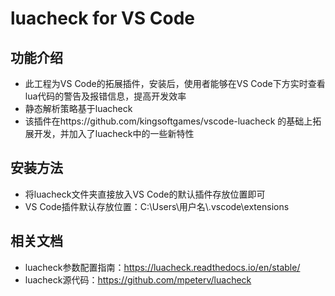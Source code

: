 # luacheck for VS Code
## 功能介绍
- 此工程为VS Code的拓展插件，安装后，使用者能够在VS Code下方实时查看lua代码的警告及报错信息，提高开发效率
- 静态解析策略基于luacheck
- 该插件在https://github.com/kingsoftgames/vscode-luacheck 的基础上拓展开发，并加入了luacheck中的一些新特性
## 安装方法
- 将luacheck文件夹直接放入VS Code的默认插件存放位置即可
- VS Code插件默认存放位置：C:\Users\用户名\\\.vscode\extensions
## 相关文档
- luacheck参数配置指南：https://luacheck.readthedocs.io/en/stable/
- luacheck源代码：https://github.com/mpeterv/luacheck
